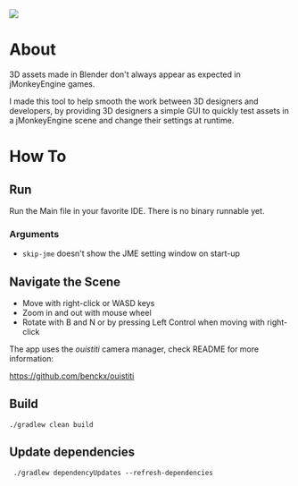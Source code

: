 <a href="https://paypal.me/benckx/2">
<img src="https://img.shields.io/badge/Donate-PayPal-green.svg"/>
</a>

# About

3D assets made in Blender don't always appear as expected in jMonkeyEngine games.

I made this tool to help smooth the work between 3D designers and developers, by providing 3D designers a simple GUI to
quickly test assets in a jMonkeyEngine scene and change their settings at runtime.

# How To

## Run

Run the Main file in your favorite IDE. There is no binary runnable yet.

### Arguments

- `skip-jme` doesn't show the JME setting window on start-up

## Navigate the Scene

- Move with right-click or WASD keys
- Zoom in and out with mouse wheel
- Rotate with B and N or by pressing Left Control when moving with right-click

The app uses the *ouistiti* camera manager, check README for more information:

https://github.com/benckx/ouistiti

## Build

```
./gradlew clean build
```

## Update dependencies

```
 ./gradlew dependencyUpdates --refresh-dependencies
```
